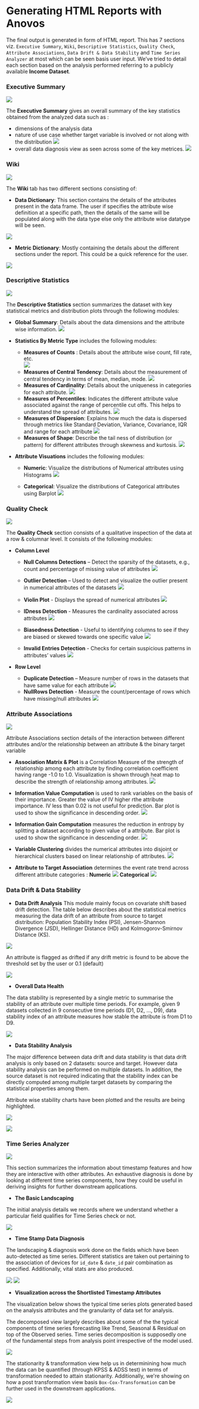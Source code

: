 # Generating HTML Reports with Anovos

The final output is generated in form of HTML report. This has 7 sections viz. `Executive Summary`, `Wiki`, `Descriptive Statistics`, `Quality Check`, `Attribute Associations`, `Data Drift & Data Stability` and `Time Series Analyzer` at most which can be seen basis user input. We’ve tried to detail each section based on the analysis performed referring to a publicly available **Income Dataset**.


### Executive Summary

![](https://raw.githubusercontent.com/anovos/anovos-docs/docs_update_report_v2/docs/assets/html-reports/executive-report-1.png)

The **Executive Summary** gives an overall summary of the key statistics obtained from the analyzed data such as :
- dimensions of the analysis data
- nature of use case whether target variable is involved or not along with the distribution
![](https://raw.githubusercontent.com/anovos/anovos-docs/docs_update_report_v2/docs/assets/html-reports/executive-report-2.png)
- overall data diagnosis view as seen across some of the key metrices.
![](https://raw.githubusercontent.com/anovos/anovos-docs/docs_update_report_v2/docs/assets/html-reports/executive-report-3.png)

### Wiki

![](https://raw.githubusercontent.com/anovos/anovos-docs/docs_update_report_v2/docs/assets/html-reports/wiki-1.png)

The **Wiki** tab has two different sections consisting of:

- **Data Dictionary**: This section contains the details of the attributes present in the data frame. The user if specifies the attribute wise definition at a specific path, then the details of the same will be populated along with the data type else only the attribute wise datatype will be seen.

![](https://raw.githubusercontent.com/anovos/anovos-docs/docs_update_report_v2/docs/assets/html-reports/wiki-2.png)

- **Metric Dictionary**: Mostly containing the details about the different sections under the report. This could be a quick reference for the user.

![](https://raw.githubusercontent.com/anovos/anovos-docs/docs_update_report_v2/docs/assets/html-reports/wiki-3.png)

### Descriptive Statistics

![](https://raw.githubusercontent.com/anovos/anovos-docs/docs_update_report_v2/docs/assets/html-reports/descriptive-statistics-1.png)

The **Descriptive Statistics** section summarizes the dataset with key statistical metrics and distribution plots through the following modules:

- **Global Summary**: Details about the data dimensions and the attribute wise information. 
![](https://raw.githubusercontent.com/anovos/anovos-docs/docs_update_report_v2/docs/assets/html-reports/descriptive-statistics-2.png)

- **Statistics By Metric Type** includes the following modules:
    - **Measures of Counts** : Details about the attribute wise count, fill rate, etc.   
    ![](https://raw.githubusercontent.com/anovos/anovos-docs/docs_update_report_v2/docs/assets/html-reports/descriptive-statistics-3.png)
    - **Measures of Central Tendency**: Details about the measurement of central tendency in terms of mean, median, mode.
    ![](https://raw.githubusercontent.com/anovos/anovos-docs/docs_update_report_v2/docs/assets/html-reports/descriptive-statistics-4.png)
    - **Measures of Cardinality**: Details about the uniqueness in categories for each attribute.
    ![](https://raw.githubusercontent.com/anovos/anovos-docs/docs_update_report_v2/docs/assets/html-reports/descriptive-statistics-5.png)
    - **Measures of Percentiles**: Indicates the different attribute value associated against the range of percentile cut offs. This helps to understand the spread of attributes. 
    ![](https://raw.githubusercontent.com/anovos/anovos-docs/docs_update_report_v2/docs/assets/html-reports/descriptive-statistics-6.png)
    - **Measures of Dispersion**:  Explains how much the data is dispersed through metrics like Standard Deviation, Variance, Covariance, IQR and range for each attribute
    ![](https://raw.githubusercontent.com/anovos/anovos-docs/docs_update_report_v2/docs/assets/html-reports/descriptive-statistics-7.png)
    - **Measures of Shape**: Describe the tail ness of distribution (or pattern) for different attributes through skewness and kurtosis.
    ![](https://raw.githubusercontent.com/anovos/anovos-docs/docs_update_report_v2/docs/assets/html-reports/descriptive-statistics-8.png)

- **Attribute Visuations** includes the following modules:
    - **Numeric**: Visualize the distributions of Numerical attributes using Histograms
    ![](https://raw.githubusercontent.com/anovos/anovos-docs/docs_update_report_v2/docs/assets/html-reports/attribute-visualization-1.png)

    - **Categorical**: Visualize the distributions of Categorical attributes using Barplot
    ![](https://raw.githubusercontent.com/anovos/anovos-docs/docs_update_report_v2/docs/assets/html-reports/attribute-visualization-2.png)

### Quality Check 

![](https://raw.githubusercontent.com/anovos/anovos-docs/docs_update_report_v2/docs/assets/html-reports/quality-check-1.png)

The **Quality Check** section consists of a qualitative inspection of the data at a row & columnar level. It consists of the following modules:

- **Column Level**
    - **Null Columns Detections** – Detect the sparsity of the datasets, e.g., count and percentage of missing value of attributes
    ![](https://raw.githubusercontent.com/anovos/anovos-docs/docs_update_report_v2/docs/assets/html-reports/quality-check-2.png)

    - **Outlier Detection** – Used to detect and visualize the outlier present in numerical attributes of the datasets
    ![](https://raw.githubusercontent.com/anovos/anovos-docs/docs_update_report_v2/docs/assets/html-reports/quality-check-3.png)

    - **Violin Plot** - Displays the spread of numerical attributes
    ![](https://raw.githubusercontent.com/anovos/anovos-docs/docs_update_report_v2/docs/assets/html-reports/quality-check-4.png)

    - **IDness Detection** - Measures the cardinality associated across attributes
    ![](https://raw.githubusercontent.com/anovos/anovos-docs/docs_update_report_v2/docs/assets/html-reports/quality-check-5.png)

    - **Biasedness Detection** - Useful to identifying columns to see if they are biased or skewed towards one specific value
    ![](https://raw.githubusercontent.com/anovos/anovos-docs/docs_update_report_v2/docs/assets/html-reports/quality-check-6.png)

    - **Invalid Entries Detection** - Checks for certain suspicious patterns in attributes’ values
    ![](https://raw.githubusercontent.com/anovos/anovos-docs/docs_update_report_v2/docs/assets/html-reports/quality-check-7.png)

- **Row Level**
    - **Duplicate Detection** – Measure number of rows in the datasets that have same value for each attribute
    ![](https://raw.githubusercontent.com/anovos/anovos-docs/docs_update_report_v2/docs/assets/html-reports/quality-check-8.png)
    - **NullRows Detection** - Measure the count/percentage of rows which have missing/null attributes
    ![](https://raw.githubusercontent.com/anovos/anovos-docs/docs_update_report_v2/docs/assets/html-reports/quality-check-9.png)

### Attribute Associations

![](https://raw.githubusercontent.com/anovos/anovos-docs/docs_update_report_v2/docs/assets/html-reports/attribute-association-1.png)

Attribute Associations section details of the interaction between different attributes and/or the relationship between an attribute & the binary target variable

- **Association Matrix & Plot** is a Correlation Measure of the strength of relationship among each attribute by finding correlation coefficient having range -1.0 to 1.0. Visualization is shown through heat map to describe the strength of relationship among attributes.
![](https://raw.githubusercontent.com/anovos/anovos-docs/docs_update_report_v2/docs/assets/html-reports/attribute-association-2.png)

- **Information Value Computation** is used to rank variables on the basis of their importance. Greater the value of IV higher rthe attribute importance. IV less than 0.02 is not useful for prediction. Bar plot is used to show the significance in descending order.
![](https://raw.githubusercontent.com/anovos/anovos-docs/docs_update_report_v2/docs/assets/html-reports/attribute-association-3.png)

- **Information Gain Computation** measures the reduction in entropy by splitting a dataset according to given value of a attribute. Bar plot is used to show the significance in descending order.
![](https://raw.githubusercontent.com/anovos/anovos-docs/docs_update_report_v2/docs/assets/html-reports/attribute-association-4.png)

- **Variable Clustering** divides the numerical attributes into disjoint or hierarchical clusters based on linear relationship of attributes. 
![](https://raw.githubusercontent.com/anovos/anovos-docs/docs_update_report_v2/docs/assets/html-reports/attribute-association-5.png)

- **Attribute to Target Association** determines the event rate trend across different attribute categories :
    **Numeric**
    ![](https://raw.githubusercontent.com/anovos/anovos-docs/docs_update_report_v2/docs/assets/html-reports/attribute-association-6.png)
    **Categorical**
    ![](https://raw.githubusercontent.com/anovos/anovos-docs/docs_update_report_v2/docs/assets/html-reports/attribute-association-7.png)

### Data Drift & Data Stability

- **Data Drift Analysis** This module mainly focus on covariate shift based drift detection. The table below describes about the statistical metrics measuring the data drift of an attribute from source to target distribution: Population Stability Index (PSI), Jensen-Shannon Divergence (JSD), Hellinger Distance (HD) and Kolmogorov-Smirnov Distance (KS).

![](https://raw.githubusercontent.com/anovos/anovos-docs/docs_update_report_v2/docs/assets/html-reports/data-drift-analytics-1.png)

An attribute is flagged as drifted if any drift metric is found to be above the threshold set by the user or 0.1 (default)

![](https://raw.githubusercontent.com/anovos/anovos-docs/docs_update_report_v2/docs/assets/html-reports/data-drift-analytics-2.png)

- **Overall Data Health**

The data stability is represented by a single metric to summarise the stability of an attribute over multiple time periods. For example, given 9 datasets collected in 9 consecutive time periods (D1, D2, …, D9), data stability index of an attribute measures how stable the attribute is from D1 to D9.

![](https://raw.githubusercontent.com/anovos/anovos-docs/docs_update_report_v2/docs/assets/html-reports/data-drift-analytics-3.png)

- **Data Stability Analysis**

The major difference between data drift and data stability is that data drift analysis is only based on 2 datasets: source and target. However data stability analysis can be performed on multiple datasets. In addition, the source dataset is not required indicating that the stability index can be directly computed among multiple target datasets by comparing the statistical properties among them. 

Attribute wise stability charts have been plotted and the results are being highlighted.

![](https://raw.githubusercontent.com/anovos/anovos-docs/docs_update_report_v2/docs/assets/html-reports/data-drift-analytics-4.png)

![](https://raw.githubusercontent.com/anovos/anovos-docs/docs_update_report_v2/docs/assets/html-reports/data-drift-analytics-5.png)

### Time Series Analyzer

![](https://raw.githubusercontent.com/anovos/anovos-docs/docs_update_report_v2/docs/assets/html-reports/time-series-1.png)

This section summarizes the information about timestamp features and how they are interactive with other attributes. An exhaustive diagnosis is done by looking at different time series components, how they could be useful in deriving insights for further downstream applications.

- **The Basic Landscaping**

The initial analysis details we records where we understand whether a particular field qualifies for Time Series check or not. 

![](https://raw.githubusercontent.com/anovos/anovos-docs/docs_update_report_v2/docs/assets/html-reports/time-series-2.png)

- **Time Stamp Data Diagnosis**

The landscaping & diagnosis work done on the fields which have been auto-detected as time series. Different statistics are taken out pertaining to the association of devices for `id_date` & `date_id` pair combination as specified. Additionally, vital stats are also produced. 

![](https://raw.githubusercontent.com/anovos/anovos-docs/docs_update_report_v2/docs/assets/html-reports/time-series-3.png)
![](https://raw.githubusercontent.com/anovos/anovos-docs/docs_update_report_v2/docs/assets/html-reports/time-series-4.png)

- **Visualization across the Shortlisted Timestamp Attributes**

The visualization below shows the typical time series plots generated based on the analysis attributes and the granularity of data set for analysis. 

The decomposed view largely describes about some of the the typical components of time series forecasting like Trend, Seasonal & Residual on top of the Observed series. Time series decomposition is supposedly one of the fundamental steps from analysis point irrespective of the model used.

![](https://raw.githubusercontent.com/anovos/anovos-docs/docs_update_report_v2/docs/assets/html-reports/time-series-5.png)

The stationarity & transformation view help us in determinining how much the data can be quantified (through KPSS & ADSS test) in terms of transformation needed to attain stationarity. Additionally, we're showing on how a post transformation view basis `Box-Cox-Transformation` can be further used in the downstream applications.

![](https://raw.githubusercontent.com/anovos/anovos-docs/docs_update_report_v2/docs/assets/html-reports/time-series-6.png)
